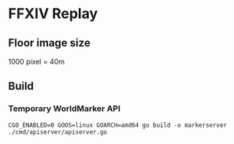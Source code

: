 # FFXIV Replay

## Floor image size

1000 pixel = 40m

## Build

### Temporary WorldMarker API

```
CGO_ENABLED=0 GOOS=linux GOARCH=amd64 go build -o markerserver ./cmd/apiserver/apiserver.go
```
